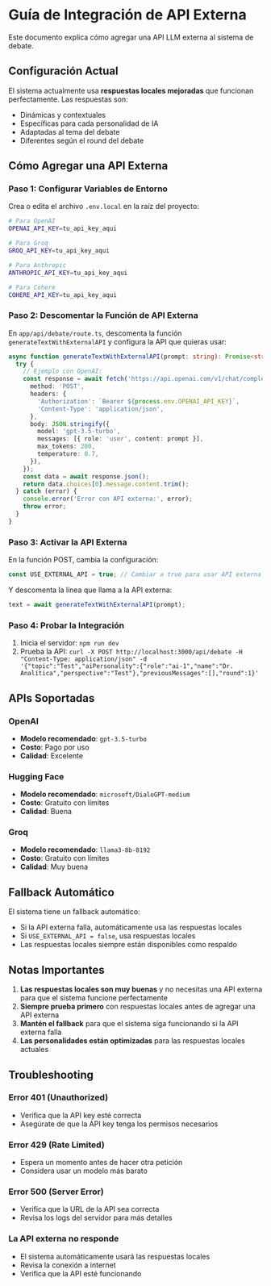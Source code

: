# Guía de Integración de API Externa

Este documento explica cómo agregar una API LLM externa al sistema de debate.

## Configuración Actual

El sistema actualmente usa **respuestas locales mejoradas** que funcionan perfectamente. Las respuestas son:
- Dinámicas y contextuales
- Específicas para cada personalidad de IA
- Adaptadas al tema del debate
- Diferentes según el round del debate

## Cómo Agregar una API Externa

### Paso 1: Configurar Variables de Entorno

Crea o edita el archivo `.env.local` en la raíz del proyecto:

```bash
# Para OpenAI
OPENAI_API_KEY=tu_api_key_aqui

# Para Groq
GROQ_API_KEY=tu_api_key_aqui

# Para Anthropic
ANTHROPIC_API_KEY=tu_api_key_aqui

# Para Cohere
COHERE_API_KEY=tu_api_key_aqui
```

### Paso 2: Descomentar la Función de API Externa

En `app/api/debate/route.ts`, descomenta la función `generateTextWithExternalAPI` y configura la API que quieras usar:

```typescript
async function generateTextWithExternalAPI(prompt: string): Promise<string> {
  try {
    // Ejemplo con OpenAI:
    const response = await fetch('https://api.openai.com/v1/chat/completions', {
      method: 'POST',
      headers: {
        'Authorization': `Bearer ${process.env.OPENAI_API_KEY}`,
        'Content-Type': 'application/json',
      },
      body: JSON.stringify({
        model: 'gpt-3.5-turbo',
        messages: [{ role: 'user', content: prompt }],
        max_tokens: 200,
        temperature: 0.7,
      }),
    });
    const data = await response.json();
    return data.choices[0].message.content.trim();
  } catch (error) {
    console.error('Error con API externa:', error);
    throw error;
  }
}
```

### Paso 3: Activar la API Externa

En la función POST, cambia la configuración:

```typescript
const USE_EXTERNAL_API = true; // Cambiar a true para usar API externa
```

Y descomenta la línea que llama a la API externa:

```typescript
text = await generateTextWithExternalAPI(prompt);
```

### Paso 4: Probar la Integración

1. Inicia el servidor: `npm run dev`
2. Prueba la API: `curl -X POST http://localhost:3000/api/debate -H "Content-Type: application/json" -d '{"topic":"Test","aiPersonality":{"role":"ai-1","name":"Dr. Analítica","perspective":"Test"},"previousMessages":[],"round":1}'`

## APIs Soportadas

### OpenAI
- **Modelo recomendado**: `gpt-3.5-turbo`
- **Costo**: Pago por uso
- **Calidad**: Excelente

### Hugging Face
- **Modelo recomendado**: `microsoft/DialoGPT-medium`
- **Costo**: Gratuito con límites
- **Calidad**: Buena

### Groq
- **Modelo recomendado**: `llama3-8b-8192`
- **Costo**: Gratuito con límites
- **Calidad**: Muy buena

## Fallback Automático

El sistema tiene un fallback automático:
- Si la API externa falla, automáticamente usa las respuestas locales
- Si `USE_EXTERNAL_API = false`, usa respuestas locales
- Las respuestas locales siempre están disponibles como respaldo

## Notas Importantes

1. **Las respuestas locales son muy buenas** y no necesitas una API externa para que el sistema funcione perfectamente
2. **Siempre prueba primero** con respuestas locales antes de agregar una API externa
3. **Mantén el fallback** para que el sistema siga funcionando si la API externa falla
4. **Las personalidades están optimizadas** para las respuestas locales actuales

## Troubleshooting

### Error 401 (Unauthorized)
- Verifica que la API key esté correcta
- Asegúrate de que la API key tenga los permisos necesarios

### Error 429 (Rate Limited)
- Espera un momento antes de hacer otra petición
- Considera usar un modelo más barato

### Error 500 (Server Error)
- Verifica que la URL de la API sea correcta
- Revisa los logs del servidor para más detalles

### La API externa no responde
- El sistema automáticamente usará las respuestas locales
- Revisa la conexión a internet
- Verifica que la API esté funcionando
